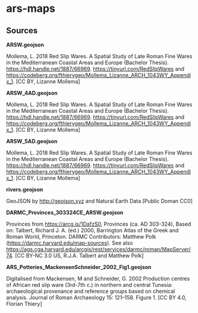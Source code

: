 # ars-maps

## Sources

**ARSW.geojson**

Mollema, L. 2018 Red Slip Wares. A Spatial Study of Late Roman Fine Wares in the Mediterranean Coastal Areas and Europe (Bachelor Thesis). https://hdl.handle.net/1887/66969. https://tinyurl.com/RedSlipWares and https://codeberg.org/fthierygeo/Mollema_Lizanne_ARCH_1043WY_Appendix_1. [CC BY, Lizanne Mollema]

**ARSW_4AD.geojson**

Mollema, L. 2018 Red Slip Wares. A Spatial Study of Late Roman Fine Wares in the Mediterranean Coastal Areas and Europe (Bachelor Thesis). https://hdl.handle.net/1887/66969. https://tinyurl.com/RedSlipWares and https://codeberg.org/fthierygeo/Mollema_Lizanne_ARCH_1043WY_Appendix_1. [CC BY, Lizanne Mollema]

**ARSW_5AD.geojson**

Mollema, L. 2018 Red Slip Wares. A Spatial Study of Late Roman Fine Wares in the Mediterranean Coastal Areas and Europe (Bachelor Thesis). https://hdl.handle.net/1887/66969. https://tinyurl.com/RedSlipWares and https://codeberg.org/fthierygeo/Mollema_Lizanne_ARCH_1043WY_Appendix_1. [CC BY, Lizanne Mollema]

**rivers.geojson**

GeoJSON by http://geojson.xyz and Natural Earth Data [Public Doman CC0]

**DARMC_Provinces_303324CE_ARSW.geojson**

Provinces from https://arcg.is/1DafzS0, Provinces (ca. AD 303-324), Based on: Talbert, Richard J. A. (ed.) 2000, Barrington Atlas of the Greek and Roman World, Princeton. DARMC Contributors: Matthew Polk (https://darmc.harvard.edu/map-sources). See also https://ags.cga.harvard.edu/arcgis/rest/services/darmc/roman/MapServer/74.  [CC BY-NC 3.0 US, R.J.A. Talbert and Matthew Polk]

**ARS_Potteries_MackensenSchneider_2002_Fig1.geojson**

Digitalised from Mackensen, M and Schneider, G. 2002 Production centres of African red slip ware (3rd-7th c.) in northern and central Tunesia: archaeological provenance and reference groups based on chemical analysis. Journal of Roman Archaeology 15: 121–158. Figure 1. [CC BY 4.0, Florian Thiery]